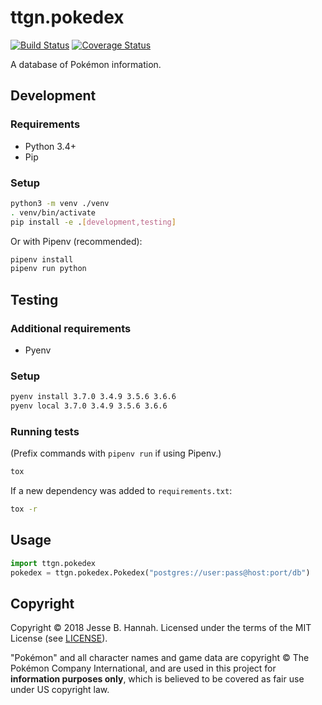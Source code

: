 # ttgn.pokedex

[![Build Status](https://travis-ci.org/thetallgrassnet/ttgn.pokedex.svg?branch=master)](https://travis-ci.org/thetallgrassnet/ttgn.pokedex)
[![Coverage Status](https://coveralls.io/repos/github/thetallgrassnet/ttgn.pokedex/badge.svg?branch=master)](https://coveralls.io/github/thetallgrassnet/ttgn.pokedex?branch=master)

A database of Pokémon information.

## Development

### Requirements

 * Python 3.4+
 * Pip

### Setup

```bash
python3 -m venv ./venv
. venv/bin/activate
pip install -e .[development,testing]
```

Or with Pipenv (recommended):

```bash
pipenv install
pipenv run python
```

## Testing

### Additional requirements

 * Pyenv
   
### Setup

```bash
pyenv install 3.7.0 3.4.9 3.5.6 3.6.6
pyenv local 3.7.0 3.4.9 3.5.6 3.6.6
```

### Running tests

(Prefix commands with `pipenv run` if using Pipenv.)

```bash
tox
```

If a new dependency was added to `requirements.txt`:

```bash
tox -r
```

## Usage

```python
import ttgn.pokedex
pokedex = ttgn.pokedex.Pokedex("postgres://user:pass@host:port/db")
```

## Copyright

Copyright © 2018 Jesse B. Hannah. Licensed under the terms of the MIT License
(see [LICENSE](LICENSE)).

"Pokémon" and all character names and game data are copyright © The Pokémon
Company International, and are used in this project for **information purposes
only**, which is believed to be covered as fair use under US copyright law.
